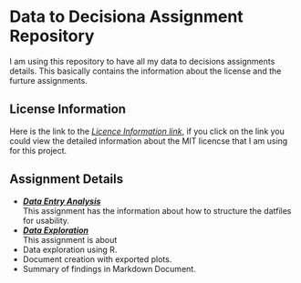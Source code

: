 # Data to Decisiona Assignment Repository
I am using this repository to have all my data to decisions assignments details. This basically contains the information about the license and the furture assignments.

## License Information  
Here is the link to the [_Licence Information link_](https://github.com/anitha1987/anithaD2D/blob/master/LICENSE),   if you click on the link you could view the detailed information about the MIT licencse that I am using for this project.

## Assignment Details
* [**_Data Entry Analysis_**]()  
 This assignment has the information about how to structure the datfiles for usability.
* [**_Data Exploration_**]()  
 This assignment is about
 * Data exploration using R.
 * Document creation with exported plots.
 * Summary of findings in Markdown Document.

